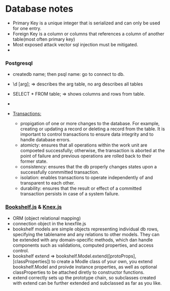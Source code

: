 # Database notes  

  * Primary Key is a unique integer that is serialized and can only be used for one entry.  
  * Foreign Key is a column or columns that references a column of another table(most often primary key)  
  * Most exposed attack vector sql injection  must be mitigated.  
  * 

### Postgresql  
  
  * createdb name;  then psql name: go to connect to db.  
  * \d [arg]; => describes the arg table, no arg describes all tables  
  * SELECT * FROM table; => shows columns and rows from table.  
  *   
  
  * [Transactions:](http://www.tutorialspoint.com/postgresql/postgresql_transactions.htm)  
    * propigation of one or more changes to the database. For example, creating or updating a record or deleting a record from the table. It is important to control transactions to ensure data integrity and to handle database errors.  
    * atomicty: ensures that all operations within the work unit are compoeted successfully; otherwise, the transaction is aborted at the point of failure and previous operations are rolled back to their former state.  
    * consistency: ensures that the db properly changes states upon a successfully conmmitted transaction.  
    * isolation: enables transactions to operate independently of and transparent to each other.  
    * durability: ensures that the result or effect of a committed transaction persists in case of a system failure.  

### [Bookshelf.js](http://bookshelfjs.org/) & [Knex.js](http://bookshelfjs.org/)  
  * ORM (object relational mapping)  
  * connection object in the knexfile.js  
  * bookshelf models are simple objects representing individual db rows, specifying the tablename and any relations to other models. They can be extended with any domain-specific methods, which dan handle components such as validations, computed properties, and access control.  
  * bookshelf extend => bookshelf.Model.extend([protoProps], [classProperties])  to create a Modle class of your own, you extend bookshelf.Model and proivde instance properties, as well as optional classProperties to be attached diretly to constructor functions.  
  * extend correctly sets up the prototype chain, so subclasses created with extend can be further extended and subclassed as far as you like.  
  
